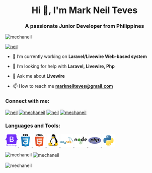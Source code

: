 <h1 align="center">Hi 👋, I'm Mark Neil Teves</h1>
<h3 align="center">A passionate Junior Developer from Philippines</h3>

<p align="left"> <img src="https://komarev.com/ghpvc/?username=mechaneil&label=Profile%20views&color=0e75b6&style=flat" alt="mechaneil" /> </p>

<p align="left"> <a href="https://twitter.com/neil" target="blank"><img src="https://img.shields.io/twitter/follow/neil?logo=twitter&style=for-the-badge" alt="neil" /></a> </p>

- 🔭 I’m currently working on **Laravel/Livewire Web-based system**

- 🤝 I’m looking for help with **Laravel, Livewire, Php**

- 💬 Ask me about **Livewire**

- 📫 How to reach me **markneilteves@gmail.com**

<h3 align="left">Connect with me:</h3>
<p align="left">
<a href="https://twitter.com/neil" target="blank"><img align="center" src="https://raw.githubusercontent.com/rahuldkjain/github-profile-readme-generator/master/src/images/icons/Social/twitter.svg" alt="neil" height="30" width="40" /></a>
<a href="https://stackoverflow.com/users/mechaneil" target="blank"><img align="center" src="https://raw.githubusercontent.com/rahuldkjain/github-profile-readme-generator/master/src/images/icons/Social/stack-overflow.svg" alt="mechaneil" height="30" width="40" /></a>
<a href="https://fb.com/neil" target="blank"><img align="center" src="https://raw.githubusercontent.com/rahuldkjain/github-profile-readme-generator/master/src/images/icons/Social/facebook.svg" alt="neil" height="30" width="40" /></a>
<a href="https://www.hackerrank.com/mechaneil" target="blank"><img align="center" src="https://raw.githubusercontent.com/rahuldkjain/github-profile-readme-generator/master/src/images/icons/Social/hackerrank.svg" alt="mechaneil" height="30" width="40" /></a>
</p>

<h3 align="left">Languages and Tools:</h3>
<p align="left"> <a href="https://getbootstrap.com" target="_blank" rel="noreferrer"> <img src="https://raw.githubusercontent.com/devicons/devicon/master/icons/bootstrap/bootstrap-plain-wordmark.svg" alt="bootstrap" width="40" height="40"/> </a> <a href="https://www.w3schools.com/css/" target="_blank" rel="noreferrer"> <img src="https://raw.githubusercontent.com/devicons/devicon/master/icons/css3/css3-original-wordmark.svg" alt="css3" width="40" height="40"/> </a> <a href="https://www.w3.org/html/" target="_blank" rel="noreferrer"> <img src="https://raw.githubusercontent.com/devicons/devicon/master/icons/html5/html5-original-wordmark.svg" alt="html5" width="40" height="40"/> </a> <a href="https://www.linux.org/" target="_blank" rel="noreferrer"> <img src="https://raw.githubusercontent.com/devicons/devicon/master/icons/linux/linux-original.svg" alt="linux" width="40" height="40"/> </a> <a href="https://www.mysql.com/" target="_blank" rel="noreferrer"> <img src="https://raw.githubusercontent.com/devicons/devicon/master/icons/mysql/mysql-original-wordmark.svg" alt="mysql" width="40" height="40"/> </a> <a href="https://nodejs.org" target="_blank" rel="noreferrer"> <img src="https://raw.githubusercontent.com/devicons/devicon/master/icons/nodejs/nodejs-original-wordmark.svg" alt="nodejs" width="40" height="40"/> </a> <a href="https://www.php.net" target="_blank" rel="noreferrer"> <img src="https://raw.githubusercontent.com/devicons/devicon/master/icons/php/php-original.svg" alt="php" width="40" height="40"/> </a> <a href="https://www.python.org" target="_blank" rel="noreferrer"> <img src="https://raw.githubusercontent.com/devicons/devicon/master/icons/python/python-original.svg" alt="python" width="40" height="40"/> </a> </p>

<p><img align="left" src="https://github-readme-stats.vercel.app/api/top-langs?username=mechaneil&show_icons=true&locale=en&layout=compact" alt="mechaneil" /></p>

<p>&nbsp;<img align="center" src="https://github-readme-stats.vercel.app/api?username=mechaneil&show_icons=true&locale=en" alt="mechaneil" /></p>

<p><img align="center" src="https://github-readme-streak-stats.herokuapp.com/?user=mechaneil&" alt="mechaneil" /></p>

